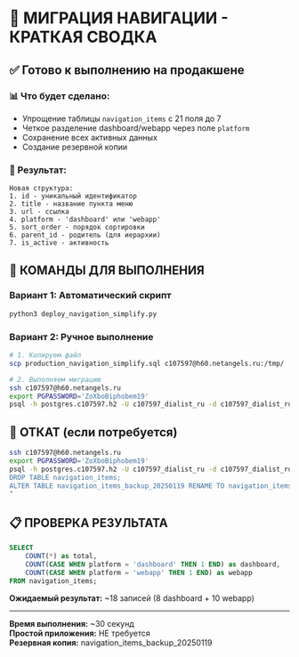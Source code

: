# 🚀 МИГРАЦИЯ НАВИГАЦИИ - КРАТКАЯ СВОДКА

## ✅ Готово к выполнению на продакшене

### 📊 Что будет сделано:
- Упрощение таблицы `navigation_items` с 21 поля до 7
- Четкое разделение dashboard/webapp через поле `platform`
- Сохранение всех активных данных
- Создание резервной копии

### 🎯 Результат:
```
Новая структура:
1. id - уникальный идентификатор
2. title - название пункта меню
3. url - ссылка
4. platform - 'dashboard' или 'webapp'
5. sort_order - порядок сортировки
6. parent_id - родитель (для иерархии)
7. is_active - активность
```

## 🚀 КОМАНДЫ ДЛЯ ВЫПОЛНЕНИЯ

### Вариант 1: Автоматический скрипт
```bash
python3 deploy_navigation_simplify.py
```

### Вариант 2: Ручное выполнение
```bash
# 1. Копируем файл
scp production_navigation_simplify.sql c107597@h60.netangels.ru:/tmp/

# 2. Выполняем миграцию
ssh c107597@h60.netangels.ru
export PGPASSWORD='ZoXboBiphobem19'
psql -h postgres.c107597.h2 -U c107597_dialist_ru -d c107597_dialist_ru -f /tmp/production_navigation_simplify.sql
```

## 🔄 ОТКАТ (если потребуется)
```bash
ssh c107597@h60.netangels.ru
export PGPASSWORD='ZoXboBiphobem19'
psql -h postgres.c107597.h2 -U c107597_dialist_ru -d c107597_dialist_ru -c "
DROP TABLE navigation_items;
ALTER TABLE navigation_items_backup_20250119 RENAME TO navigation_items;
"
```

## 📋 ПРОВЕРКА РЕЗУЛЬТАТА
```sql
SELECT 
    COUNT(*) as total,
    COUNT(CASE WHEN platform = 'dashboard' THEN 1 END) as dashboard,
    COUNT(CASE WHEN platform = 'webapp' THEN 1 END) as webapp
FROM navigation_items;
```

**Ожидаемый результат:** ~18 записей (8 dashboard + 10 webapp)

---
**Время выполнения:** ~30 секунд  
**Простой приложения:** НЕ требуется  
**Резервная копия:** navigation_items_backup_20250119